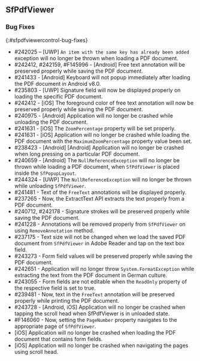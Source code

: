 ## SfPdfViewer

### Bug Fixes
{:#sfpdfviewercontrol-bug-fixes} 

* \#242025 – [UWP] `An item with the same key has already been added` exception will no longer be thrown when loading a PDF document.
* \#242412, \#242159, \#F145996 - [Android] Free text annotation will be preserved properly while saving the PDF document.
* \#241433 - [Android] Keyboard will not popup immediately after loading the PDF document in Android v8.0.
* \#235803 - [UWP] Signature field will now be displayed properly on loading the specific PDF document.
* \#242412 - [iOS] The foreground color of free text annotation will now be preserved properly while saving the PDF document.
* \#240975 - [Android] Application will no longer be crashed while unloading the PDF document.
* \#241631 - [iOS] The `ZoomPercentage` property will be set properly.
* \#241631 - [iOS] Application will no longer be crashed while loading the PDF document with the `MaximumZoomPercentage` property value been set.
* \#238423 - [Android] [Android] Application will no longer be crashed when long pressing on a particular PDF document.
* \#240659 - [Android] The `NullReferenceException` will no longer be thrown while loading a PDF document, when `SfPdfViewer` is placed inside the `SfPopupLayout`.
* \#244324 - [UWP] The `NullReferenceException` will no longer be thrown while unloading `SfPdfViewer`.
* \#241481 - Text of the `FreeText` annotations will be displayed properly.
* \#237265 - Now, the ExtractText API extracts the text properly from a PDF document.
* \#240712, \#242178 - Signature strokes will be preserved properly while saving the PDF document. 
* \#241228 - Annotations will be removed properly from `SfPdfViewer` on using `RemoveAnnotation` method.
* \#237175 - Text size will not be changed when we load the saved PDF document from `SfPdfViewer` in Adobe Reader and tap on the text box field.
* \#243273 - Form field values will be preserved properly while saving the PDF document.
* \#242651 - Application will no longer throw `System.FormatException` while extracting the text from the PDF document in German culture.
* \#243055 - Form fields are not editable when the `ReadOnly` property of the respective field is set to true.
* \#239481 - Now, text in the `FreeText` annotation will be preserved properly while printing the PDF document.
* \#243728 - [Android, iOS] Application will no longer be crashed when tapping the scroll head when SfPdfViewer is in unloaded state.
* \#F146060 - Now, setting the `PageNumber` property navigates to the appropriate page of `SfPdfViewer`.
* [iOS] Application will no longer be crashed when loading the PDF document that contains form fields.
* [iOS] Application will no longer be crashed when navigating the pages using scroll head.